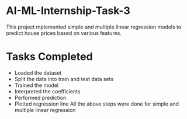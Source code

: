 # AI-ML-Internship-Task-3

This project mplemented simple and multiple linear regression models to predict house prices based on various features.

# Tasks Completed
* Loaded the dataset
* Split the data into train and test data sets
* Trained the model
* Interpreted the coefficients
* Performed prediction
* Plotted regression line
  All the above steps were done for simple and multiple linear regression
